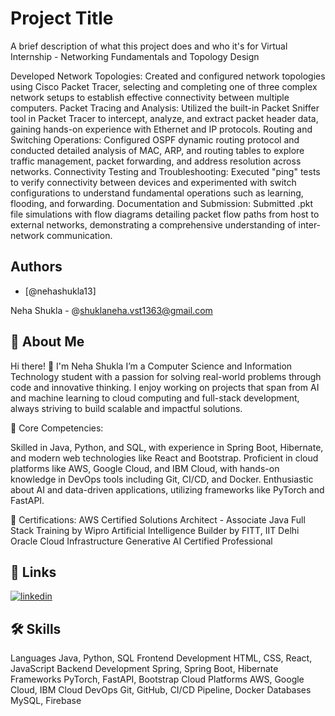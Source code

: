 
# Project Title

A brief description of what this project does and who it's for
Virtual Internship - Networking Fundamentals and Topology Design

Developed Network Topologies: Created and configured network topologies using Cisco Packet Tracer, selecting and completing one of three complex network setups to establish effective connectivity between multiple computers.
Packet Tracing and Analysis: Utilized the built-in Packet Sniffer tool in Packet Tracer to intercept, analyze, and extract packet header data, gaining hands-on experience with Ethernet and IP protocols.
Routing and Switching Operations: Configured OSPF dynamic routing protocol and conducted detailed analysis of MAC, ARP, and routing tables to explore traffic management, packet forwarding, and address resolution across networks.
Connectivity Testing and Troubleshooting: Executed "ping" tests to verify connectivity between devices and experimented with switch configurations to understand fundamental operations such as learning, flooding, and forwarding.
Documentation and Submission: Submitted .pkt file simulations with flow diagrams detailing packet flow paths from host to external networks, demonstrating a comprehensive understanding of inter-network communication.

## Authors

- [@nehashukla13]

Neha Shukla - @shuklaneha.vst1363@gmail.com
## 🚀 About Me
Hi there! 👋 I'm Neha Shukla
I’m a Computer Science and Information Technology student with a passion for solving real-world problems through code and innovative thinking. I enjoy working on projects that span from AI and machine learning to cloud computing and full-stack development, always striving to build scalable and impactful solutions.

🌟 Core Competencies:

Skilled in Java, Python, and SQL, with experience in Spring Boot, Hibernate, and modern web technologies like React and Bootstrap.
Proficient in cloud platforms like AWS, Google Cloud, and IBM Cloud, with hands-on knowledge in DevOps tools including Git, CI/CD, and Docker.
Enthusiastic about AI and data-driven applications, utilizing frameworks like PyTorch and FastAPI.

📜 Certifications:
AWS Certified Solutions Architect - Associate
Java Full Stack Training by Wipro
Artificial Intelligence Builder by FITT, IIT Delhi
Oracle Cloud Infrastructure Generative AI Certified Professional

## 🔗 Links

[![linkedin](https://img.shields.io/badge/linkedin-0A66C2?style=for-the-badge&logo=linkedin&logoColor=white)](https://www.linkedin.com/in/neha-shukla13)



## 🛠 Skills
Languages Java, Python, SQL
Frontend Development HTML, CSS, React, JavaScript
Backend Development Spring, Spring Boot, Hibernate
Frameworks PyTorch, FastAPI, Bootstrap
Cloud Platforms AWS, Google Cloud, IBM Cloud
DevOps Git, GitHub, CI/CD Pipeline, Docker
Databases MySQL, Firebase
